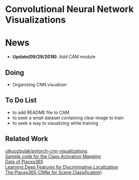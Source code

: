 # Convolutional Neural Network Visualizations

# News
- **Update(09/29/2018)**: Add CAM module



## Doing
- Organizing CNN visualizer


## To Do List
- to add README file to CAM
- to seek a small dataset containing clear image to train
- to seek a way to visualizing while training

## Related Work
[utkuozbulak/pytorch-cnn-visualizations](https://github.com/utkuozbulak/pytorch-cnn-visualizations)\
[Sample code for the Class Activation Mapping](https://github.com/metalbubble/CAM)\
[Data of Places365](http://places2.csail.mit.edu/download.html)\
[Learning Deep Features for Discriminative Localization](http://cnnlocalization.csail.mit.edu/)\
[The Places365-CNNs for Scene Classification](https://github.com/CSAILVision/places365)\




